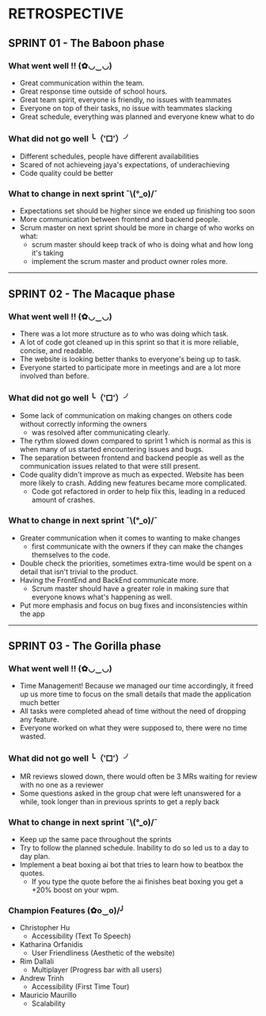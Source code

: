 # RETROSPECTIVE

## SPRINT 01 - The Baboon phase

### What went well !! (✿◡‿◡)

+ Great communication within the team.
+ Great response time outside of school hours.
+ Great team spirit, everyone is friendly, no issues with teammates
+ Everyone on top of their tasks, no issue with teammates slacking
+ Great schedule, everything was planned and everyone knew what to do

### What did not go well ╰（‵□′）╯

+ Different schedules, people have different availabilities
+ Scared of not achieveing jaya's expectations, of underachieving
+ Code quality could be better

### What to change in next sprint ¯\\(°_o)/¯

+ Expectations set should be higher since we ended up finishing too soon
+ More communication between frontend and backend people.
+ Scrum master on next sprint should be more in charge of who works on what:
  + scrum master should keep track of who is doing what and how long it's taking
  + implement the scrum master and product owner roles more.

---

## SPRINT 02 - The Macaque phase

### What went well !! (✿◡‿◡)

+ There was a lot more structure as to who was doing which task.
+ A lot of code got cleaned up in this sprint so that it is more reliable, concise, and readable.
+ The website is looking better thanks to everyone's being up to task.
+ Everyone started to participate more in meetings and are a lot more involved than before.

### What did not go well ╰（‵□′）╯

+ Some lack of communication on making changes on others code without correctly informing the owners
  + was resolved after communicating clearly.
+ The rythm slowed down compared to sprint 1 which is normal as this is when many of us started encountering issues and bugs.
+ The separation between frontend and backend people as well as the communication issues related to that were still present.
+ Code quality didn't improve as much as expected. Website has been more likely to crash. Adding new features became more complicated.
  + Code got refactored in order to help fiix this, leading in a reduced amount of crashes.

### What to change in next sprint ¯\\(°_o)/¯

+ Greater communication when it comes to wanting to make changes
  + first communicate with the owners if they can make the changes themselves to the code.
+ Double check the priorities, sometimes extra-time would be spent on a detail that isn't trivial to the product.
+ Having the FrontEnd and BackEnd communicate more.
  + Scrum master should have a greater role in making sure that everyone knows what's happening as well.
+ Put more emphasis and focus on bug fixes and inconsistencies within the app

---

## SPRINT 03 - The Gorilla phase

### What went well !! (✿◡‿◡)

+ Time Management! Because we managed our time accordingly, it freed up us more time to focus on the small details that made the application much better
+ All tasks were completed ahead of time without the need of dropping any feature.
+ Everyone worked on what they were supposed to, there were no time wasted.

### What did not go well ╰（‵□′）╯

+ MR reviews slowed down, there would often be 3 MRs waiting for review with no one as a reviewer
+ Some questions asked in the group chat were left unanswered for a while, took longer than in previous sprints to get a reply back

### What to change in next sprint ¯\\(°_o)/¯

+ Keep up the same pace throughout the sprints
+ Try to follow the planned schedule. Inability to do so led us to a day to day plan.
+ Implement a beat boxing ai bot that tries to learn how to beatbox the quotes.
  + If you type the quote before the ai finishes beat boxing you get a +20% boost on your wpm.

### Champion Features (✿o‿o)/╯

+ Christopher Hu
  - Accessibility (Text To Speech)
+ Katharina Orfanidis
  - User Friendliness (Aesthetic of the website)
+ Rim Dallali
  - Multiplayer (Progress bar with all users)
+ Andrew Trinh
  - Accessibility (First Time Tour)
+ Mauricio Maurillo
  - Scalability